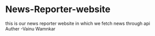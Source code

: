 # News-Reporter-website
this is our news reporter website in which we fetch news through api 
<br>
Auther -Vainu Wamnkar
